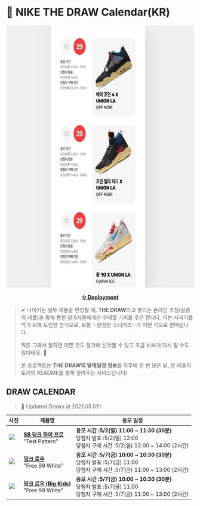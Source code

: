 # 👟 NIKE THE DRAW Calendar(KR)

<div align="center">
  <a href="https://junhoyeo.github.io/NIKE-THE-DRAW-Calendar/">
    <img src="./docs/images/preview.png" alt="Preview image of deployed application" height="700px" width="700px" />
  </a>
</div>

<p align="center">
  <a href="https://junhoyeo.github.io/NIKE-THE-DRAW-Calendar/index.html">
    <strong>✨ Deployment</strong>
  </a>
</p>

> ✔ 나이키는 일부 제품을 런칭할 때, **THE DRAW**라고 불리는 온라인 추첨(일종의 래플)을 통해 뽑힌 참가자들에게만 구매할 기회를 주곤 합니다. 이는 사재기를 막기 위해 도입한 방식으로, 보통 ✨한정판 스니커즈✨가 이런 식으로 판매됩니다.
>
> 뭐튼 그래서 잘하면 이쁜 것도 정가에 신어볼 수 있고 조금 비싸게 다시 팔 수도 있다네요. 🤭
>
> 본 프로젝트는 **THE DRAW의 발매일정 정보**를 하루에 한 번 모은 뒤, 본 레포지토리의 README를 통해 알려주는 서비스입니다!

## DRAW CALENDAR

<!-- DRAW CALENDAR: START -->

> 👟 Updated Draws at 2021.05.01‼️

| 사진 | 제품명 | 응모 일정 |
| --- | ---- | ------- |
| <img src="https://static-breeze.nike.co.kr/kr/ko_kr/cmsstatic/product/CZ2253-100/a8aabb88-5fc5-420b-932e-53805003a7e7_primary.jpg?snkrBrowse" width="256" /> | <a href="https://www.nike.com/kr/launch/t/adult-unisex/fw/action-outdoor/CZ2253-100/sazs18/nike-sb-dunk-high-pro"><strong>SB 덩크 하이 프로</strong><br /></a> "Test Pattern" | <strong>응모 시간 :5/2(일) 11:00 ~ 11:30 (30분)</strong><br />당첨자 발표 :5/2(일) 12:00<br />당첨자 구매 시간 :5/2(일) 12:00 ~ 14:00 (2시간) |
| <img src="https://static-breeze.nike.co.kr/kr/ko_kr/cmsstatic/product/DH0952-100/7491fedd-9a23-4f23-b6e8-7e60a7a83875_primary.jpg?snkrBrowse" width="256" /> | <a href="https://www.nike.com/kr/launch/t/men/fw/nike-sportswear/DH0952-100/mocu20/nike-dunk-low-se"><strong>덩크 로우</strong><br /></a> "Free.99 White" | <strong>응모 시간 :5/7(금) 10:00 ~ 10:30 (30분)</strong><br />당첨자 발표 :5/7(금) 11:00<br />당첨자 구매 시간 :5/7(금) 11:00 ~ 13:00 (2시간) |
| <img src="https://static-breeze.nike.co.kr/kr/ko_kr/cmsstatic/product/CZ2496-100/55d45a77-5dc6-4530-88a0-0900cdf15c57_primary.jpg?snkrBrowse" width="256" /> | <a href="https://www.nike.com/kr/launch/t/junior/fw/young-athletes/CZ2496-100/xedj26/nike-dunk-low-se-gs"><strong>덩크 로우 (Big Kids)</strong><br /></a> "Free.99 White" | <strong>응모 시간 :5/7(금) 10:00 ~ 10:30 (30분)</strong><br />당첨자 발표 :5/7(금) 11:00<br />당첨자 구매 시간 :5/7(금) 11:00 ~ 13:00 (2시간) |

<!-- DRAW CALENDAR: END -->
